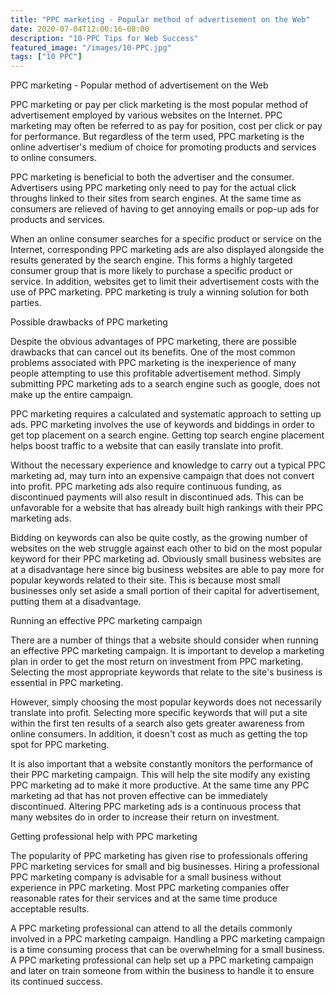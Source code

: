 ```yaml
---
title: "PPC marketing - Popular method of advertisement on the Web"
date: 2020-07-04T12:00:16-08:00
description: "10-PPC Tips for Web Success"
featured_image: "/images/10-PPC.jpg"
tags: ["10 PPC"]
---
```


PPC marketing - Popular method of advertisement on the Web

PPC marketing or pay per click marketing is the most popular method of advertisement employed by various websites on the Internet. PPC marketing may often be referred to as pay for position, cost per click or pay for performance. But regardless of the term used, PPC marketing is the online advertiser's medium of choice for promoting products and services to online consumers. 

PPC marketing is beneficial to both the advertiser and the consumer. Advertisers using PPC marketing only need to pay for the actual click throughs linked to their sites from search engines. At the same time as consumers are relieved of having to get annoying emails or pop-up ads for products and services. 

When an online consumer searches for a specific product or service on the Internet, corresponding PPC marketing ads are also displayed alongside the results generated by the search engine. This forms a highly targeted consumer group that is more likely to purchase a specific product or service. In addition, websites get to limit their advertisement costs with the use of PPC marketing. PPC marketing is truly a winning solution for both parties. 

Possible drawbacks of PPC marketing

Despite the obvious advantages of PPC marketing, there are possible drawbacks that can cancel out its benefits. One of the most common problems associated with PPC marketing is the inexperience of many people attempting to use this profitable advertisement method. Simply submitting PPC marketing ads to a search engine such as google, does not make up the entire campaign. 

PPC marketing requires a calculated and systematic approach to setting up ads. PPC marketing involves the use of keywords and biddings in order to get top placement on a search engine. Getting top search engine placement helps boost traffic to a website that can easily translate into profit. 

Without the necessary experience and knowledge to carry out a typical PPC marketing ad, may turn into an expensive campaign that does not convert into profit. PPC marketing ads also require continuous funding, as discontinued payments will also result in discontinued ads. This can be unfavorable for a website that has already built high rankings with their PPC marketing ads. 

Bidding on keywords can also be quite costly, as the growing number of websites on the web struggle against each other to bid on the most popular keyword for their PPC marketing ad. Obviously small business websites are at a disadvantage here since big business websites are able to pay more for popular keywords related to their site. This is because most small businesses only set aside a small portion of their capital for advertisement, putting them at a disadvantage. 

Running an effective PPC marketing campaign

There are a number of things that a website should consider when running an effective PPC marketing campaign. It is important to develop a marketing plan in order to get the most return on investment from PPC marketing. Selecting the most appropriate keywords that relate to the site's business is essential in PPC marketing. 

However, simply choosing the most popular keywords does not necessarily translate into profit. Selecting more specific keywords that will put a site within the first ten results of a search also gets greater awareness from online consumers. In addition, it doesn't cost as much as getting the top spot for PPC marketing. 

It is also important that a website constantly monitors the performance of their PPC marketing campaign. This will help the site modify any existing PPC marketing ad to make it more productive. At the same time any PPC marketing ad that has not proven effective can be immediately discontinued. Altering PPC marketing ads is a continuous process that many websites do in order to increase their return on investment. 

Getting professional help with PPC marketing

The popularity of PPC marketing has given rise to professionals offering PPC marketing services for small and big businesses. Hiring a professional PPC marketing company is advisable for a small business without experience in PPC marketing. Most PPC marketing companies offer reasonable rates for their services and at the same time produce acceptable results. 

A PPC marketing professional can attend to all the details commonly involved in a PPC marketing campaign. Handling a PPC marketing campaign is a time consuming process that can be overwhelming for a small business. A PPC marketing professional can help set up a PPC marketing campaign and later on train someone from within the business to handle it to ensure its continued success. 


